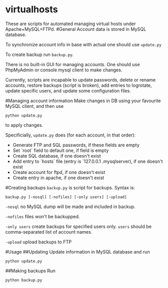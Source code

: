 virtualhosts
============
These are scripts for automated managing virtual hosts under Apache+MySQL+FTPd.
#General
Account data is stored in MySQL database.

To synchronize account info in base with actual one should use `update.py`

To create backup run `backup.py`.

There is no built-in GUI for managing accounts. One should use PhpMyAdmin or console mysql client to make changes.

Currently, scripts are incapable to update passwords, delete or rename accounts,
restore backups (script is broken), add entries to logrotate,
update specific users, and update some configuration files.

#Managing account information
Make changes in DB using your favourite MySQL client, and then use
```
python update.py
```
to apply changes. 

Specificially, `update.py` does (for each account, in that order):

<UL>
<LI>Generate FTP and SQL passwords, if these fields are empty
<LI>Set `root` field to default one, if field is empty
<LI>Create SQL database, if one doesn't exist
<LI>Add entry to `hosts` file (entry is `127.0.0.1  <hostname>.mysqlserver), if one doesn't exist
<LI>Create account for ftpd, if one doesn't exist
<LI>Create entry in apache, if one doesn't exist
</UL>

#Creating backups
`backup.py` is script for backups. Syntax is:

```
backup.py [-nosql] [-nofiles] [-only users] [-upload]
```

`-nosql` no MySQL dump will be made and included in backup.

`-nofiles` files won't be backupped.

`-only users` create backups for specified users only. `users` should be comma-separated list of account names.

`-upload` upload backups to FTP

#Usage
##Updating
Update information in MySQL database and run
```
python update.py
```
##Making backups
Run
```
python backup.py
```

